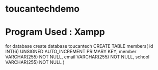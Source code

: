 # toucantechdemo

# Program Used : Xampp

for database
create database  toucantech
CREATE TABLE members(
id INT(6) UNSIGNED AUTO_INCREMENT PRIMARY KEY,
member VARCHAR(255) NOT NULL,
email VARCHAR(255) NOT NULL,
school VARCHAR(255) NOT NULL
)
